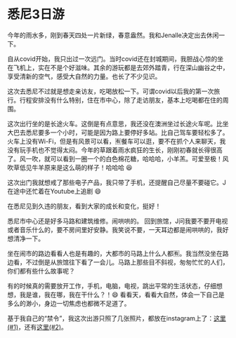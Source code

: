 # 悉尼3日游

今年的雨水多，刚到春天四处一片新绿，春意盎然。我和Jenalle决定出去休闲一下。

自从covid开始，我只出过一次远门。当时covid还在封城期间，我胆战心惊的坐在飞机上，实在不是个好滋味。其余的游玩都是去郊外踏青，行在深山幽谷之中，享受清新的空气，感受大自然的力量。也长了不少见识。

这次去悉尼不过就是想走亲访友，吃喝放松一下。可谓covid以后我的第一次旅行。行程安排没有什么特别，住在市中心，除了走访朋友，基本上吃喝都在住的周围。

这次出行坐的是长途火车。这倒是有点意思，我还没在澳洲坐过长途火车呢。比坐大巴去悉尼要多一个小时，可能是因为路上要停好多站。比自己驾车要轻松多了。火车上没有Wi-Fi，但是有风景可以看，🈶️餐车可以逛，要不在抓个人来聊天，我没有玩手机也不觉得太闷。今年的草跟着雨水疯狂的生长，刚刚初春就长得很高了。风一吹，就可以看到一圈一个的白色棉花糖，哈哈哈，小羊羔。可爱至极！风吹草低见牛羊原来是这么萌的样子！哈哈哈 😆

这次出门我就想戒了那些电子产品，我只带了手机，还提醒自己尽量不要碰它。J在途中还忙着在Youtube上追剧 😄

在悉尼见到久违的朋友，看到大家的成长和变化，挺好！

悉尼市中心还是好多马路和建筑维修。闹哄哄的。 回到旅馆，J问我要不要开电视或者音乐什么的，要不房间里好安静。我笑说不要，一天耳边都是闹哄哄的，我好想清净一下。

坐在闹市的路边看看人也是有趣的，大都市的马路上什么人都🈶️。我当然没坐在路边看，不过倒是从旅馆往下看了一会儿。马路上那些目不斜视，匆匆忙忙的人们，你们都有些什么故事呢？

有的时候真的需要放开工作，手机，电脑，电视，跳出平常的生活状态，仔细想想，我是谁，我在哪，我在干什么？！😄 看看天，看看大自然，体会一下自己是多么的渺小，身边一切焦虑也都微不足道了。

基于我自己的“禁令”，我这次出游只照了几张照片，都放在instagram上了：[这里(#1)](https://www.instagram.com/p/CjM2VeOBZd3/)，还有[这里(#2)](https://www.instagram.com/p/CjHw6G_BC0U/)。
